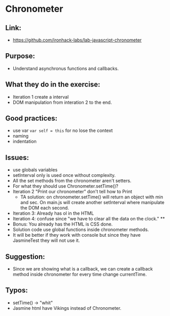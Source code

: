 # Chronometer
## Link:
  - https://github.com/ironhack-labs/lab-javascript-chronometer
## Purpose:
  - Understand asynchronus functions and callbacks.
## What they do in the exercise:
  - Iteration 1 create a interval
  - DOM manipulation from interation 2 to the end.
## Good practices:
  - use var `var self = this` for no lose the context
  - naming
  - indentation


  
## Issues:
  - use globals variables
  - setInterval only is used once without complexity.
  - All the set methods from the chronometer aren't setters.
  - For what they should use Chronometer.setTime()?
  - Iteration 2 "Print our chronometer" don't tell how to Print
    - TA solution: on chronometer.setTime() will return an object with min and sec. 
    On main.js will create another setInterval where manipulate the DOM each second.
  - Iteration 3: Already has ol in the HTML
  - Iteration 4: confuse since "we have to clear all the data on the clock." ** 
  - Bonus: You already has the HTML is CSS done.
  - Solution code use global functions inside chronometer methods.
  - It will be better if they work with console but since they have JasmineTest they will not use it.
## Suggestion:
  - Since we are showing what is a callback, we can create a callback method inside chronometer for every time change currentTime.
## Typos:
  - setTime() -> "whit"
  - Jasmine html have Vikings instead of Chronometer.